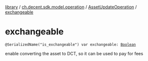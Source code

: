 [library](../../index.md) / [ch.decent.sdk.model.operation](../index.md) / [AssetUpdateOperation](index.md) / [exchangeable](./exchangeable.md)

# exchangeable

`@SerializedName("is_exchangeable") var exchangeable: `[`Boolean`](https://kotlinlang.org/api/latest/jvm/stdlib/kotlin/-boolean/index.html)

enable converting the asset to DCT, so it can be used to pay for fees

